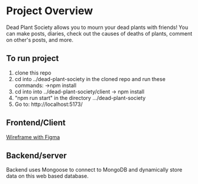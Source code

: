 # Project Overview
Dead Plant Society allows you to mourn your dead plants with friends! You can make posts, diaries, check out the causes of deaths of plants, comment on other's posts, and more.

## To run project
1) clone this repo
2) cd into ../dead-plant-society in the cloned repo and run these commands:
   ->npm install
3) cd into into ../dead-plant-society/client
   -> npm install
5) "npm run start" in the directory .../dead-plant-society
6) Go to: http://localhost:5173/
   
## Frontend/Client
[Wireframe with Figma](https://www.figma.com/proto/CmIghaJqtwueHUzS7WTfpB/dead-plant-society-wireframe?node-id=14-359&t=kMpSE8qtOruoIAtG-1)

## Backend/server
Backend uses Mongoose to connect to MongoDB and dynamically store data on this web based database.


